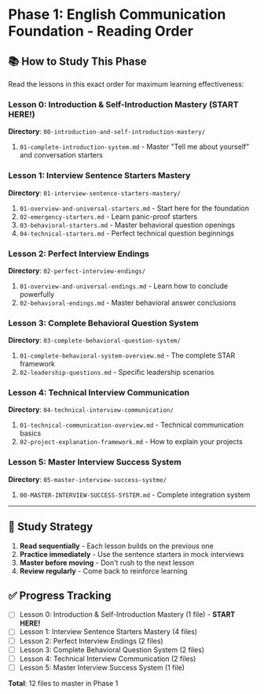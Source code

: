 # Phase 1: English Communication Foundation - Reading Order

## 📚 How to Study This Phase

Read the lessons in this exact order for maximum learning effectiveness:

### Lesson 0: Introduction & Self-Introduction Mastery (START HERE!)

**Directory**: `00-introduction-and-self-introduction-mastery/`

1. `01-complete-introduction-system.md` - Master "Tell me about yourself" and conversation starters

### Lesson 1: Interview Sentence Starters Mastery

**Directory**: `01-interview-sentence-starters-mastery/`

1. `01-overview-and-universal-starters.md` - Start here for the foundation
2. `02-emergency-starters.md` - Learn panic-proof starters
3. `03-behavioral-starters.md` - Master behavioral question openings
4. `04-technical-starters.md` - Perfect technical question beginnings

### Lesson 2: Perfect Interview Endings

**Directory**: `02-perfect-interview-endings/`

1. `01-overview-and-universal-endings.md` - Learn how to conclude powerfully
2. `02-behavioral-endings.md` - Master behavioral answer conclusions

### Lesson 3: Complete Behavioral Question System

**Directory**: `03-complete-behavioral-question-system/`

1. `01-complete-behavioral-system-overview.md` - The complete STAR framework
2. `02-leadership-questions.md` - Specific leadership scenarios

### Lesson 4: Technical Interview Communication

**Directory**: `04-technical-interview-communication/`

1. `01-technical-communication-overview.md` - Technical communication basics
2. `02-project-explanation-framework.md` - How to explain your projects

### Lesson 5: Master Interview Success System

**Directory**: `05-master-interview-success-systme/`

1. `00-MASTER-INTERVIEW-SUCCESS-SYSTEM.md` - Complete integration system

---

## 🎯 Study Strategy

1. **Read sequentially** - Each lesson builds on the previous one
2. **Practice immediately** - Use the sentence starters in mock interviews
3. **Master before moving** - Don't rush to the next lesson
4. **Review regularly** - Come back to reinforce learning

## ✅ Progress Tracking

- [ ] Lesson 0: Introduction & Self-Introduction Mastery (1 file) - **START HERE!**
- [ ] Lesson 1: Interview Sentence Starters Mastery (4 files)
- [ ] Lesson 2: Perfect Interview Endings (2 files)
- [ ] Lesson 3: Complete Behavioral Question System (2 files)
- [ ] Lesson 4: Technical Interview Communication (2 files)
- [ ] Lesson 5: Master Interview Success System (1 file)

**Total**: 12 files to master in Phase 1
